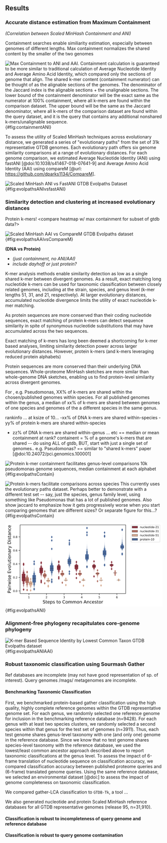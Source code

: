 ## Results

### Accurate distance estimation from Maximum Containment
_(Correlation between Scaled MinHash Containment and ANI)_

Containment searches enable similiarity estimation, especially between genomes of different lengths.
Max containment normalizes the shared content by the smaller of the two genomes

![**Max Containment to ANI and AAI.** 
Containment calculation is guaranteed to be more similar to traditional calculation of Average Nucleotide Identity and Average Amino Acid Identity, which compared only the sections of genome that align. The shared k-mer content (containment numerator) can be thought of as the alignable sections of the genomes. 
The denominator of the Jaccard index is the alignable sections + the unalignable sections. 
The lower bound of the containment denominator will be the exact same as the numerator at 100% containment, where all k-mers are found within the comparison dataset. The upper bound will be the same as the Jaccard denominator, where all k-mers of the comparison dataset are found within the query dataset, and it is the query that contains any additional nonshared k-mers/unalignable sequence.
](images/containment-ANI-AAI.png){#fig:containmentANI}


To assess the utility of Scaled MinHash techniques across evolutionary distance, we generated a series of "evolutionary paths" from the set of 31k representative GTDB genomes.
Each evolutionary path offers six genome similarity comparisons at a range of evolutionary distances. 
For each genome comparison, we estimated Average Nucleotide Identity (ANI) using fastANI [@doi:10.1038/s41467-018-07641-9] and Average Amino Acid Identity (AAI) using compareM [@url: https://github.com/dparks1134/CompareM].

![**Scaled MinHash ANI vs FastANI**
GTDB Evolpaths Dataset](images/gtdb95-evolpaths.ANI-concordance.png){#fig:evolpathsANIvsfastANI}


### Similarity detection and clustering at increased evolutionary distances

Protein k-mers! <compare heatmap w/ max containment for subset of gtdb data?>

![**Scaled MinHash AAI vs CompareM**
GTDB Evolpaths dataset](images/gtdb95-evolpaths.AAI-concordance.png){#fig:evolpathsAAIvsCompareM}


**(DNA vs Protein)**
- _(just containment, no ANI/AAI)_
- _include dayhoff or just protein?_

K-mer analysis methods enable similarity detection as low as a single shared k-mer between divergent genomes. As a result, exact matching long nucleotide k-mers can be used for taxonomic classification between closely related genomes, including at the strain, species, and genus level (k-mer lengths 51, 31, and 21, respectively). At larger evolutionary distances, accumulated nucleotide divergence limits the utility of exact nucleotide k-mer matching. 

As protein sequences are more conserved than their coding nucleotide sequences, exact matching of protein k-mers can detect sequence similarity in spite of synonymous nucleotide substitutions that may have accumulated across the two sequences.

Exact matching of k-mers has long been deemed a shortcoming for k-mer based analyses, limiting similarity detection power across larger evolutionary distances. However, protein k-mers (and k-mers leveraging reduced protein alphabets) 


Protein sequences are more conserved than their underlying DNA sequences. Whole-proteome MinHash sketches are more similar than whole-genome DNA sketches, enabling us to find protein-level similarity across divergent genomes. 

For , e.g. Pseudomonas, XX% of k-mers are 	shared within the chosen/published genomes within species. For all published genomes within the genus, a median of xx% of k-mers are shared between genomes of one species and genomes of the a different species in the same genus.

rankinfo ... 	at ksize of 10...
-xx% of DNA k-mers are shared within-species
-yy% of protein k-mers are shared within-species
- zz% of DNA k-mers are shared within-genus
... etc 
== median or mean containment at rank?
containent = % of a genome's k-mers that are shared
-- do using ALL of gtdb, BUT, start with just a single set of genomes.. e.g. Pseudomonas? == similar to "shared k-mers" paper [@doi:10.24072/pci.genomics.100001]

![**Protein k-mer containment facilitates genus-level comparisons**
10k pseudomonas genome sequences, median containment at each alphabet](images/pseudomonas_jaccard_vs_containment_prot10.png){#fig:evolpathsContain}

![**Protein k-mers facilitate comparisons across species**
This currently uses the evolutionary paths dataset. Perhaps better to demonstrate with a different test set -- say, just the species, genus family level, using something like Pseudomonas that has a lot of published genomes. Also show jaccard to emphasize how it gets progressively worse when you start comparing genomes that are different sizes? Or separate figure for this...?](images/anchor-containment.nucl-prot.png){#fig:evolpathsContain}


![**Containment-based ANI, AAI estimates, evolpaths**](images/anchor-evoldistPC.nucl3-prot.png){#fig:evolpathsANI}

### Alignment-free phylogeny recapitulates core-genome phylogeny

![**K-mer Based Sequence Identity by Lowest Common Taxon**
GTDB Evolpaths dataset](images/anchor-mcANI-AAI.boxen.protnucl.png){#fig:evolpathsANIAAI}

### Robust taxonomic classification using Sourmash Gather

Ref databases are incomplete (may not have good representation of sp. of interest).
Query genomes /mags/ metagenomes are incomplete.

#### Benchmarking Taxonomic Classification

First, we benchmarked protein-based gather classification using the high quality, highly complete reference genomes within the GTDB representative genome set.
For each genus, we randomly selected one reference genome for inclusion in the benchmarking reference database (n=9428).
For each genus with at least two species clusters, we randomly selected a second species within that genus for the test set of genomes (n=3911).
Thus, each test genome shares genus-level taxonomy with one (and only one) genome in the reference database.
Since we know that no test genome shares species-level taxonomy with the reference database, we used the lowest/least common ancestor approach described above to report taxonomic classifications at the genus level.
To assess the impact of 6-frame translation of nucleotide sequence on classification accuracy, we compared classification accuracy between published proteome queries and (6-frame) translated genome queries.
Using the same reference database, we selected an environmental dataset [@doi:] to assess the impact of genome completeness on taxonomic classification.

We compared gather-LCA classification to `GTDB-Tk`, a tool ...

We also generated nucleotide and protein Scaled MinHash reference databases for all GTDB representative genomes (release 95, n=31,910).


#### Classification is robust to incompleteness of query genome and reference database


#### Classification is robust to query genome contamination




	